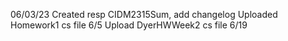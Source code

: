 06/03/23 Created resp CIDM2315Sum, add changelog
Uploaded Homework1 cs file 6/5
Upload DyerHWWeek2 cs file 6/19
